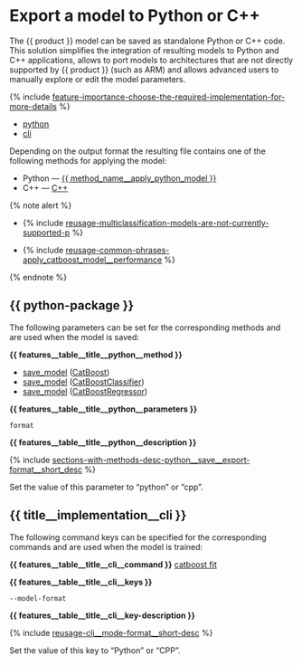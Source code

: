 # Export a model to Python or C++

The {{ product }} model can be saved as standalone Python or C++ code. This solution simplifies the integration of resulting models to Python and C++ applications, allows to port models to architectures that are not directly supported by {{ product }} (such as ARM) and allows advanced users to manually explore or edit the model parameters.

{% include [feature-importance-choose-the-required-implementation-for-more-details](../_includes/work_src/reusage-common-phrases/choose-the-required-implementation-for-more-details.md) %}

- [python](#python)
- [cli](#cli)

Depending on the output format the resulting file contains one of the following methods for applying the model:
- Python — [{{ method_name__apply_python_model }}](../concepts/python-reference_apply_catboost_model.md)
- C++ — [C++](../concepts/c-plus-plus-api_applycatboostmodel.md)

{% note alert %}

- {% include [reusage-multiclassification-models-are-not-currently-supported-p](../_includes/work_src/reusage/multiclassification-models-are-not-currently-supported-p.md) %}

- {% include [reusage-common-phrases-apply_catboost_model__performance](../_includes/work_src/reusage-common-phrases/apply_catboost_model__performance.md) %}

{% endnote %}

## {{ python-package }}

The following parameters can be set for the corresponding methods and are used when the model is saved:

**{{ features__table__title__python__method }}**

- [save_model](../concepts/python-reference_catboost_save_model.md) ([CatBoost](../concepts/python-reference_catboost.md))
- [save_model](../concepts/python-reference_catboostclassifier_save_model.md) ([CatBoostClassifier](../concepts/python-reference_catboostclassifier.md))
- [save_model](../concepts/python-reference_catboostregressor_save_model.md) ([CatBoostRegressor](../concepts/python-reference_catboostregressor.md))


**{{ features__table__title__python__parameters }}**

`format`

**{{ features__table__title__python__description }}**

{% include [sections-with-methods-desc-python__save__export-format__short_desc](../_includes/work_src/reusage/python__save__export-format__short_desc.md) %}

Set the value of this parameter to “python” or “cpp”.

## {{ title__implementation__cli }}

The following command keys can be specified for the corresponding commands and are used when the model is trained:

**{{ features__table__title__cli__command }}** [catboost fit](../references/training-parameters/index.md)

**{{ features__table__title__cli__keys }}**

`--model-format`

**{{ features__table__title__cli__key-description }}**

{% include [reusage-cli__mode-format__short-desc](../_includes/work_src/reusage/cli__mode-format__short-desc.md) %}

Set the value of this key to “Python” or “CPP”.
